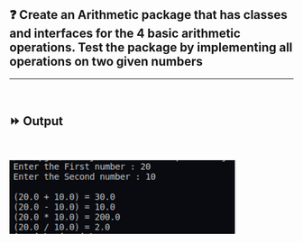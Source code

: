 ## :question: Create an Arithmetic package that has classes and interfaces for the 4 basic arithmetic operations. Test the package by implementing all operations on two given numbers
___
<br>

## :fast_forward: Output

<br>

<img src="Output/co4pg2op1.png" width="400"></img><br>